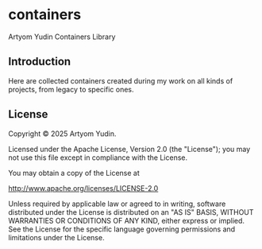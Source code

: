 # containers
Artyom Yudin Containers Library


## Introduction
Here are collected containers created during my work on all kinds of projects, from legacy to specific ones.


## License

Copyright &copy; 2025 Artyom Yudin.

Licensed under the Apache License, Version 2.0 (the "License"); you may not use this file except in compliance with the License.

You may obtain a copy of the License at

<http://www.apache.org/licenses/LICENSE-2.0>

Unless required by applicable law or agreed to in writing, software distributed under the License is distributed on an "AS IS" BASIS, WITHOUT WARRANTIES OR CONDITIONS OF ANY KIND, either express or implied.
See the License for the specific language governing permissions and limitations under the License.
